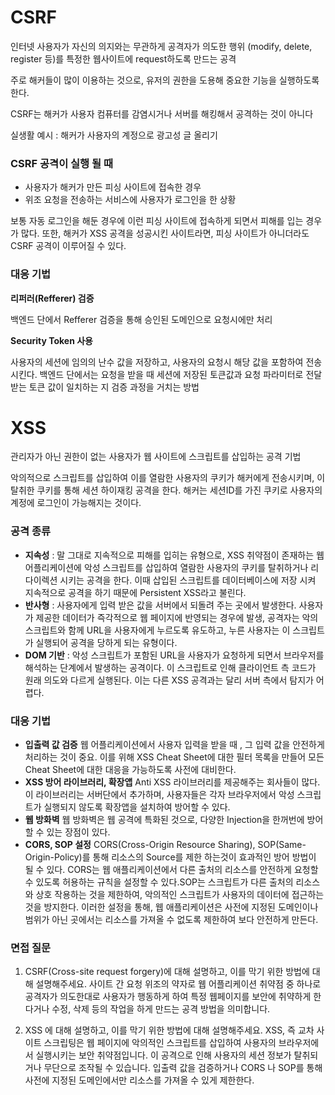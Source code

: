 # CSRF

인터넷 사용자가 자신의 의지와는 무관하게 공격자가 의도한 행위 (modify, delete, register 등)를 특정한 웹사이트에 request하도록 만드는 공격

주로 해커들이 많이 이용하는 것으로, 유저의 권한을 도용해 중요한 기능을 실행하도록 한다.

CSRF는 해커가 사용자 컴퓨터를 감염시거나 서버를 해킹해서 공격하는 것이 아니다

실생활 예시 : 해커가 사용자의 계정으로 광고성 글 올리기

### CSRF 공격이 실행 될 때

- 사용자가 해커가 만든 피싱 사이트에 접속한 경우
- 위조 요청을 전송하는 서비스에 사용자가 로그인을 한 상황

보통 자동 로그인을 해둔 경우에 이런 피싱 사이트에 접속하게 되면서 피해를 입는 경우가 많다. 또한, 해커가 XSS 공격을 성공시킨 사이트라면, 피싱 사이트가 아니더라도 CSRF 공격이 이루어질 수 있다.

### 대응 기법

**리퍼러(Refferer) 검증**

백엔드 단에서 Refferer 검증을 통해 승인된 도메인으로 요청시에만 처리

**Security Token 사용**

사용자의 세션에 임의의 난수 값을 저장하고, 사용자의 요청시 해당 값을 포함하여 전송시킨다. 백엔드 단에서는 요청을 받을 때 세션에 저장된 토큰값과 요청 파라미터로 전달받는 토큰 값이 일치하는 지 검증 과정을 거치는 방법

# XSS

관리자가 아닌 권한이 없는 사용자가 웹 사이트에 스크립트를 삽입하는 공격 기법

악의적으로 스크립트를 삽입하여 이를 열람한 사용자의 쿠키가 해커에게 전송시키며, 이 탈취한 쿠키를 통해 세션 하이재킹 공격을 한다. 해커는 세션ID를 가진 쿠키로 사용자의 계정에 로그인이 가능해지는 것이다.

### 공격 종류

- **지속성** : 말 그대로 지속적으로 피해를 입히는 유형으로, XSS 취약점이 존재하는 웹 어플리케이션에 악성 스크립트를 삽입하여 열람한 사용자의 쿠키를 탈취하거나 리다이렉션 시키는 공격을 한다. 이때 삽입된 스크립트를 데이터베이스에 저장 시켜 지속적으로 공격을 하기 때문에 Persistent XSS라고 불린다.
- **반사형** : 사용자에게 입력 받은 값을 서버에서 되돌려 주는 곳에서 발생한다. 사용자가 제공한 데이터가 즉각적으로 웹 페이지에 반영되는 경우에 발생, 공격자는 악의 스크립트와 함께 URL을 사용자에게 누르도록 유도하고, 누른 사용자는 이 스크립트가 실행되어 공격을 당하게 되는 유형이다.
- **DOM 기반** : 악성 스크립트가 포함된 URL을 사용자가 요청하게 되면서 브라우저를 해석하는 단계에서 발생하는 공격이다. 이 스크립트로 인해 클라이언트 측 코드가 원래 의도와 다르게 실행된다. 이는 다른 XSS 공격과는 달리 서버 측에서 탐지가 어렵다.

### 대응 기법

- **입출력 값 검증**
  웹 어플리케이션에서 사용자 입력을 받을 때 , 그 입력 값을 안전하게 처리하는 것이 중요. 이를 위해 XSS Cheat Sheet에 대한 필터 목록을 만들어 모든 Cheat Sheet에 대한 대응을 가능하도록 사전에 대비한다.
- **XSS 방어 라이브러리, 확장앱**
  Anti XSS 라이브러리를 제공해주는 회사들이 많다. 이 라이브러리는 서버단에서 추가하며, 사용자들은 각자 브라우저에서 악성 스크립트가 실행되지 않도록 확장앱을 설치하여 방어할 수 있다.
- **웹 방화벽**
  웹 방화벽은 웹 공격에 특화된 것으로, 다양한 Injection을 한꺼번에 방어할 수 있는 장점이 있다.
- **CORS, SOP 설정**
  CORS(Cross-Origin Resource Sharing), SOP(Same-Origin-Policy)를 통해 리소스의 Source를 제한 하는것이 효과적인 방어 방법이 될 수 있다. CORS는 웹 애플리케이션에서 다른 출처의 리소스를 안전하게 요청할 수 있도록 허용하는 규칙을 설정할 수 있다.SOP는 스크립트가 다른 출처의 리소스와 상호 작용하는 것을 제한하여, 악의적인 스크립트가 사용자의 데이터에 접근하는 것을 방지한다. 이러한 설정을 통해, 웹 애플리케이션은 사전에 지정된 도메인이나 범위가 아닌 곳에서는 리소스를 가져올 수 없도록 제한하여 보다 안전하게 만든다.

### 면접 질문

1.  CSRF(Cross-site request forgery)에 대해 설명하고, 이를 막기 위한 방법에 대해 설명해주세요.
    사이트 간 요청 위조의 약자로 웹 어플리케이션 취약점 중 하나로 공격자가 의도한대로 사용자가 행동하게 하여 특정 웹페이지를 보안에 취약하게 한다거나 수정, 삭제 등의 작업을 하게 만드는 공격 방법을 의미합니다.

2.  XSS 에 대해 설명하고, 이를 막기 위한 방법에 대해 설명해주세요.
    XSS, 즉 교차 사이트 스크립팅은 웹 페이지에 악의적인 스크립트를 삽입하여 사용자의 브라우저에서 실행시키는 보안 취약점입니다. 이 공격으로 인해 사용자의 세션 정보가 탈취되거나 무단으로 조작될 수 있습니다.
    입출력 값을 검증하거나 CORS 나 SOP를 통해 사전에 지정된 도메인에서만 리소스를 가져올 수 있게 제한한다.
